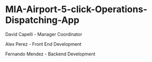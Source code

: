 # MIA-Airport-5-click-Operations-Dispatching-App

David Capelli   - Manager Coordinator

Alex Perez      - Front End Development

Fernando Mendez - Backend Development






